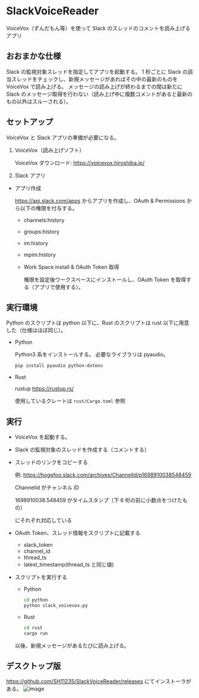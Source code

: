 # SlackVoiceReader

VoiceVox（ずんだもん等）を使って Slack のスレッドのコメントを読み上げるアプリ

## おおまかな仕様

Slack の監視対象スレッドを指定してアプリを起動する。
1 秒ごとに Slack の該当スレッドをチェックし、新規メッセージがあればその中の最新のものを VoiceVox で読み上げる。
メッセージの読み上げが終わるまでの間は新たに Slack のメッセージ取得を行わない（読み上げ中に複数コメントがあると最新のもの以外はスルーされる）。

## セットアップ

VoiceVox と Slack アプリの準備が必要になる。

1.  VoiceVox（読み上げソフト）

    VoiceVox ダウンロード: https://voicevox.hiroshiba.jp/

2.  Slack アプリ

- アプリ作成

  https://api.slack.com/apps からアプリを作成し、OAuth & Permissions から以下の権限を付与する。

  - channels:history
  - groups:history
  - im:history
  - mpim:history
  - Work Space install & OAuth Token 取得

    権限を設定後ワークスペースにインストールし、OAuth Token を取得する（アプリで使用する）。

## 実行環境

Python のスクリプトは python 以下に、Rust のスクリプトは rust 以下に用意した（仕様はほぼ同じ）。

- Python

  Python3 系をインストールする。
  必要なライブラリは pyaudio。

  ```sh
  pip install pyaudio python-dotenv
  ```

- Rust

  rustup https://rustup.rs/

  使用しているクレートは `rust/Cargo.toml` 参照

## 実行

- VoiceVox を起動する。
- Slack の監視対象のスレッドを作成する（コメントする）
- スレッドのリンクをコピーする

  例: https://hogefoo.slack.com/archives/ChannelId/p1698910038548459

  ChannelId がチャンネル ID

  1698910038.548459 がタイムスタンプ（下 6 桁の前に小数点をつけたもの）

  にそれぞれ対応している

- OAuth Token、スレッド情報をスクリプトに記載する

    - slack_token
    - channel_id
    - thread_ts
    - latest_timestamp(thread_ts と同じ値)

- スクリプトを実行する

    - Python

        ```sh
        cd python
        python slack_voicevox.py
        ```

    - Rust

        ```sh
        cd rust
        cargo run
        ```

  以後、新規メッセージがあるたびに読み上げる。

## デスクトップ版

https://github.com/SH11235/SlackVoiceReader/releases にてインストーラがある。
![image](https://github.com/SH11235/SlackVoiceReader/assets/40833633/0a39c432-c0a3-4e0c-b0de-9ac3f5631ab8)


